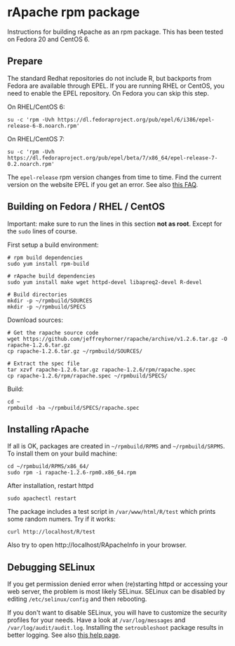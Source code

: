 # rApache rpm package

Instructions for building rApache as an rpm package. This has been tested on Fedora 20 and CentOS 6.

## Prepare

The standard Redhat repositories do not include R, but backports from Fedora are available through EPEL. If you are running RHEL or CentOS, you need to enable the EPEL repository. On Fedora you can skip this step.

On RHEL/CentOS 6:

    su -c 'rpm -Uvh https://dl.fedoraproject.org/pub/epel/6/i386/epel-release-6-8.noarch.rpm'

On RHEL/CentOS 7:

    su -c 'rpm -Uvh https://dl.fedoraproject.org/pub/epel/beta/7/x86_64/epel-release-7-0.2.noarch.rpm'

The `epel-release` rpm version changes from time to time. Find the current version on the website EPEL if you get an error. See also [this FAQ](https://fedoraproject.org/wiki/EPEL/FAQ#How_can_I_install_the_packages_from_the_EPEL_software_repository.3F).

## Building on Fedora / RHEL / CentOS

Important: make sure to run the lines in this section **not as root**. Except for the `sudo` lines of course.

First setup a build environment:

    # rpm build dependencies
    sudo yum install rpm-build

    # rApache build dependencies
    sudo yum install make wget httpd-devel libapreq2-devel R-devel

    # Build directories
    mkdir -p ~/rpmbuild/SOURCES
    mkdir -p ~/rpmbuild/SPECS

Download sources:

    # Get the rapache source code
    wget https://github.com/jeffreyhorner/rapache/archive/v1.2.6.tar.gz -O rapache-1.2.6.tar.gz
    cp rapache-1.2.6.tar.gz ~/rpmbuild/SOURCES/

    # Extract the spec file
    tar xzvf rapache-1.2.6.tar.gz rapache-1.2.6/rpm/rapache.spec
    cp rapache-1.2.6/rpm/rapache.spec ~/rpmbuild/SPECS/

Build:

    cd ~
    rpmbuild -ba ~/rpmbuild/SPECS/rapache.spec

## Installing rApache

If all is OK, packages are created in `~/rpmbuild/RPMS` and `~/rpmbuild/SRPMS`. To install them on your build machine:

    cd ~/rpmbuild/RPMS/x86_64/
    sudo rpm -i rapache-1.2.6-rpm0.x86_64.rpm

After installation, restart httpd

    sudo apachectl restart

The package includes a test script in `/var/www/html/R/test` which prints some random numers. Try if it works:

    curl http://localhost/R/test

Also try to open http://localhost/RApacheInfo in your browser.

## Debugging SELinux

If you get permission denied error when (re)starting httpd or accessing your web server, the problem is most likely SELinux. SELinux can be disabled by editing `/etc/selinux/config` and then rebooting.

If you don't want to disable SELinux, you will have to customize the security profiles for your needs. Have a look at `/var/log/messages` and `/var/log/audit/audit.log`. Installing the `setroubleshoot` package results in better logging. See also [this help page](https://docs.fedoraproject.org/en-US/Fedora/19/html/Security_Guide/sect-Managing_Confined_Services-The_Apache_HTTP_Server.html).

